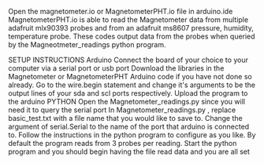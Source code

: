 Open the magnetometer.io or MagnetometerPHT.io file in arduino.ide
MagnetometerPHT.io is able to read the Magnetometer data from multiple adafruit mlx90393 probes and from an adafruit ms8607 pressure, humidity, temperature probe.
These codes output data from the probes when queried by the Magneotmeter_readings python program.

SETUP INSTRUCTIONS
Arduino
Connect the board of your choice to your computer via a serial port or usb port
Download the libraries in the Magnetometer or MagnetometerPHT Arduino code if you have not done so already. 
Go to the wire.begin statement and change it's arguments to be the output lines of your sda and scl ports respectively.
Upload the program to the arduino 
PYTHON
Open the Magnetometer_readings.py since you will need it to query the serial port
In  Magnetometer_readings.py , replace basic_test.txt with a file name that you would like to save to.
Change the argument of serial.Serial to the name of the port that arduino is connected to.
Follow the instructions in the python program to configure as you like. By default the program reads from 3 probes per reading.
Start the python program and you should begin having the file read data and you are all set
